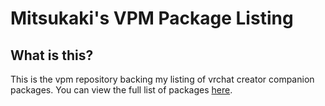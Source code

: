 # Mitsukaki's VPM Package Listing
## What is this?
This is the vpm repository backing my listing of vrchat creator companion packages. You can view the full list of packages [here](https://vpm.mitsukaki.com).
